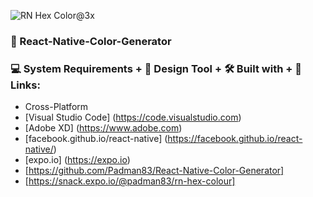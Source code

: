 ![RN Hex Color@3x](https://user-images.githubusercontent.com/45048950/69570355-9e484b00-0ffa-11ea-996c-f227a6482ff0.png)

### 📲 React-Native-Color-Generator

### 💻 System Requirements + 🎨 Design Tool + 🛠️ Built with + 🔗 Links:

* Cross-Platform
* [Visual Studio Code] (https://code.visualstudio.com)
* [Adobe XD] (https://www.adobe.com)
* [facebook.github.io/react-native] (https://facebook.github.io/react-native/)
* [expo.io] (https://expo.io)
* [https://github.com/Padman83/React-Native-Color-Generator]
* [https://snack.expo.io/@padman83/rn-hex-colour]
